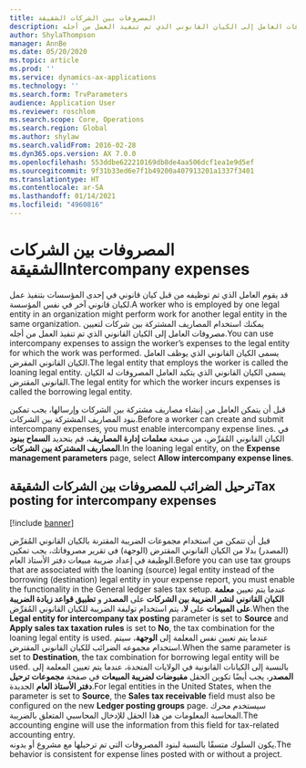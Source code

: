 ```yaml
---
title: المصروفات بين الشركات الشقيقة
description: يوفر هذا الموضوع معلومات حول كيفية استخدام المصاريف المشتركة بين شركات لتعيين مصروفات العامل إلى الكيان القانوني الذي تم تنفيذ العمل من أجله.
author: ShylaThompson
manager: AnnBe
ms.date: 05/20/2020
ms.topic: article
ms.prod: ''
ms.service: dynamics-ax-applications
ms.technology: ''
ms.search.form: TrvParameters
audience: Application User
ms.reviewer: roschlom
ms.search.scope: Core, Operations
ms.search.region: Global
ms.author: shylaw
ms.search.validFrom: 2016-02-28
ms.dyn365.ops.version: AX 7.0.0
ms.openlocfilehash: 553ddbe622210169db8de4aa506dcf1ea1e9d5ef
ms.sourcegitcommit: 9f31b33ed6e7f1b49200a407913201a1337f3401
ms.translationtype: HT
ms.contentlocale: ar-SA
ms.lasthandoff: 01/14/2021
ms.locfileid: "4960816"
---
```

# <a name="intercompany-expenses"></a><span data-ttu-id="5030c-103">المصروفات بين الشركات الشقيقة</span><span class="sxs-lookup"><span data-stu-id="5030c-103">Intercompany expenses</span></span>

<span data-ttu-id="5030c-104">قد يقوم العامل الذي تم توظيفه من قبل كيان قانوني في إحدى المؤسسات بتنفيذ عمل لكيان قانوني آخر في نفس المؤسسة.</span><span class="sxs-lookup"><span data-stu-id="5030c-104">A worker who is employed by one legal entity in an organization might perform work for another legal entity in the same organization.</span></span> <span data-ttu-id="5030c-105">يمكنك استخدام المصاريف المشتركة بين شركات لتعيين مصروفات العامل إلى الكيان القانوني الذي تم تنفيذ العمل من أجله.</span><span class="sxs-lookup"><span data-stu-id="5030c-105">You can use intercompany expenses to assign the worker’s expenses to the legal entity for which the  work was performed.</span></span> <span data-ttu-id="5030c-106">يسمى الكيان القانوني الذي يوظف العامل الكيان القانوني المقرض.</span><span class="sxs-lookup"><span data-stu-id="5030c-106">The legal entity that employs the worker is called the loaning legal entity.</span></span> <span data-ttu-id="5030c-107">يسمى الكيان القانوني الذي يتكبد العامل المصروفات له الكيان القانوني المقترض.</span><span class="sxs-lookup"><span data-stu-id="5030c-107">The legal entity for which the worker incurs expenses is called the borrowing legal entity.</span></span> 

<span data-ttu-id="5030c-108">قبل أن يتمكن العامل من إنشاء مصاريف مشتركة بين الشركات وإرسالها، يجب تمكين بنود المصاريف المشتركة بين الشركات.</span><span class="sxs-lookup"><span data-stu-id="5030c-108">Before a worker can create and submit intercompany expenses, you must enable intercompany expense lines.</span></span> <span data-ttu-id="5030c-109">في الكيان القانوني المُقرِّض، من صفحة **معلمات إدارة المصاريف**، قم بتحديد **السماح ببنود المصاريف المشتركة بين الشركات**.</span><span class="sxs-lookup"><span data-stu-id="5030c-109">In the loaning legal entity, on the **Expense management parameters** page, select **Allow intercompany expense lines**.</span></span> 

## <a name="tax-posting-for-intercompany-expenses"></a><span data-ttu-id="5030c-110">ترحيل الضرائب للمصروفات بين الشركات الشقيقة</span><span class="sxs-lookup"><span data-stu-id="5030c-110">Tax posting for intercompany expenses</span></span>

[!include [banner](../includes/banner.md)]

<span data-ttu-id="5030c-111">قبل أن تتمكن من استخدام مجموعات الضريبة المقترنة بالكيان القانوني المُقرِّض (المصدر) بدلا من الكيان القانوني المقترض (الوجهة) في تقرير مصروفاتك، يجب تمكين الوظيفة في إعداد ضريبة مبيعات دفتر الأستاذ العام.</span><span class="sxs-lookup"><span data-stu-id="5030c-111">Before you can use tax groups that are associated with the loaning (source) legal entity instead of the borrowing (destination) legal entity in your expense report, you must enable the functionality in the General ledger sales tax setup.</span></span> <span data-ttu-id="5030c-112">عندما يتم تعيين **معلمة الكيان القانوني لنشر الضريبة بين الشركات** على **المصدر** و **تطبيق قواعد زيادة الضريبة على المبيعات** على **لا**، يتم استخدام توليفة الضريبة للكيان القانوني المُقرِّض.</span><span class="sxs-lookup"><span data-stu-id="5030c-112">When the **Legal entity for intercompany tax posting** parameter is set to **Source** and **Apply sales tax taxation rules** is set to **No**, the tax combination for the loaning legal entity is used.</span></span> <span data-ttu-id="5030c-113">عندما يتم تعيين نفس المعلمة إلى **الوجهة**، سيتم استخدام مجموعه الضرائب للكيان القانوني المقترض.</span><span class="sxs-lookup"><span data-stu-id="5030c-113">When the same parameter is set to **Destination**, the tax combination for borrowing legal entity will be used.</span></span> <span data-ttu-id="5030c-114">بالنسبة إلى الكيانات القانونية في الولايات المتحدة، عندما يتم تعيين المعلمة إلى **المصدر**، يجب أيضًا تكوين الحقل **مقبوضات لضريبة المبيعات** في صفحة **مجموعات ترحيل دفتر الأستاذ العام** الجديدة.</span><span class="sxs-lookup"><span data-stu-id="5030c-114">For legal entities in the United States, when the parameter is set to **Source**, the **Sales tax receivable** field must also be configured on the new **Ledger posting groups** page.</span></span> <span data-ttu-id="5030c-115">سيستخدم محرك المحاسبة المعلومات من هذا الحقل للإدخال المحاسبي المتعلق بالضريبة.</span><span class="sxs-lookup"><span data-stu-id="5030c-115">The accounting engine will use the information from this field for tax-related accounting entry.</span></span>   
<span data-ttu-id="5030c-116">يكون السلوك متسقًا بالنسبة لبنود المصروفات التي تم ترحيلها مع مشروع أو بدونه.</span><span class="sxs-lookup"><span data-stu-id="5030c-116">The behavior is consistent for expense lines posted with or without a project.</span></span>  
